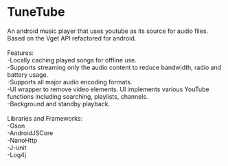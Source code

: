# TuneTube

An android music player that uses youtube as its source for audio files. <br />
Based on the Vget API refactored for android.<br />
<br />
Features:<br />
-Locally caching played songs for offline use.<br />
-Supports streaming only the audio content to reduce bandwidth, radio and battery usage.<br />
-Supports all major audio encoding formats.<br />
-UI wrapper to remove video elements. UI implements various YouTube functions including searching, playlists, channels.<br />
-Background and standby playback.<br />
<br />
Libraries and Frameworks:<br />
-Gson<br />
-AndroidJSCore<br />
-NanoHttp<br />
-J-unit<br />
-Log4j<br />
